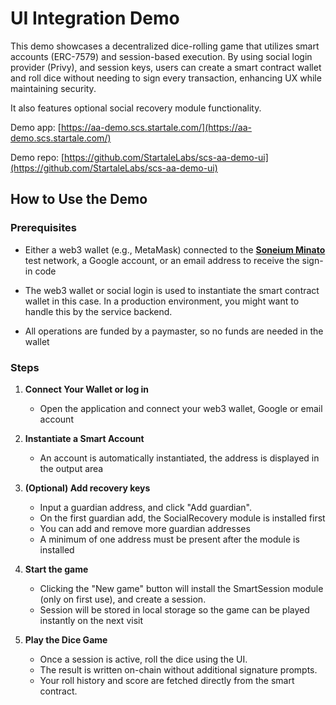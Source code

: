 # UI Integration Demo

This demo showcases a decentralized dice-rolling game that utilizes smart accounts (ERC-7579) and session-based execution.
By using social login provider (Privy), and session keys, users can create a smart contract wallet and roll dice without needing to sign every transaction, enhancing UX while maintaining security.

It also features optional social recovery module functionality.

Demo app: [https://aa-demo.scs.startale.com/](https://aa-demo.scs.startale.com/)

Demo repo: [https://github.com/StartaleLabs/scs-aa-demo-ui](https://github.com/StartaleLabs/scs-aa-demo-ui)


## How to Use the Demo

### Prerequisites

- Either a web3 wallet (e.g., MetaMask) connected to the [**Soneium Minato**](https://soneium-minato.blockscout.com/) test network, a Google account, or an email address to receive the sign-in code

- The web3 wallet or social login is used to instantiate the smart contract wallet in this case. In a production environment, you might want to handle this by the service backend.
- All operations are funded by a paymaster, so no funds are needed in the wallet

### Steps

1. **Connect Your Wallet or log in**

   - Open the application and connect your web3 wallet, Google or email account

2. **Instantiate a Smart Account**

   - An account is automatically instantiated, the address is displayed in the output area

3. **(Optional) Add recovery keys**

   - Input a guardian address, and click "Add guardian".
   - On the first guardian add, the SocialRecovery module is installed first
   - You can add and remove more guardian addresses
   - A minimum of one address must be present after the module is installed

4. **Start the game**

   - Clicking the "New game" button will install the SmartSession module (only on first use), and create a session.
   - Session will be stored in local storage so the game can be played instantly on the next visit

6. **Play the Dice Game**

   - Once a session is active, roll the dice using the UI.
   - The result is written on-chain without additional signature prompts.
   - Your roll history and score are fetched directly from the smart contract.
